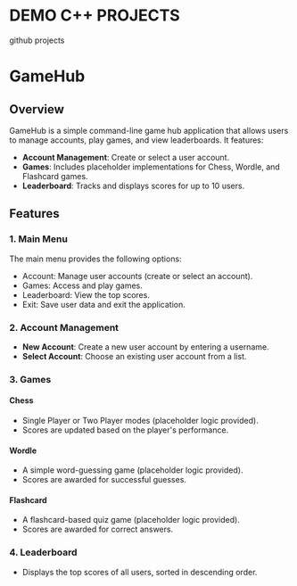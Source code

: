 # DEMO C++ PROJECTS
 github  projects
# GameHub

## Overview
GameHub is a simple command-line game hub application that allows users to manage accounts, play games, and view leaderboards. It features:

- **Account Management**: Create or select a user account.
- **Games**: Includes placeholder implementations for Chess, Wordle, and Flashcard games.
- **Leaderboard**: Tracks and displays scores for up to 10 users.

## Features
### 1. Main Menu
The main menu provides the following options:
- Account: Manage user accounts (create or select an account).
- Games: Access and play games.
- Leaderboard: View the top scores.
- Exit: Save user data and exit the application.

### 2. Account Management
- **New Account**: Create a new user account by entering a username.
- **Select Account**: Choose an existing user account from a list.

### 3. Games
#### Chess
- Single Player or Two Player modes (placeholder logic provided).
- Scores are updated based on the player's performance.

#### Wordle
- A simple word-guessing game (placeholder logic provided).
- Scores are awarded for successful guesses.

#### Flashcard
- A flashcard-based quiz game (placeholder logic provided).
- Scores are awarded for correct answers.

### 4. Leaderboard
- Displays the top scores of all users, sorted in descending order.





